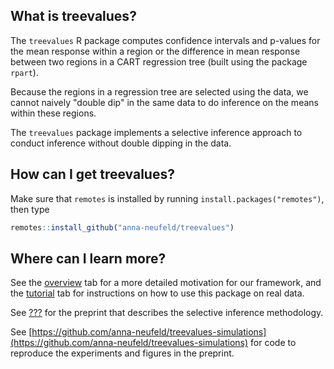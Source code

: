 What is treevalues?
-----

The ``treevalues`` R package computes confidence intervals and p-values for the mean response within a region or the difference in mean response between two regions in a CART regression tree (built using the package ``rpart``). 

Because the regions in a regression tree are selected using the data, we cannot naively "double dip" in the same data to do inference on the means within these regions. 

The ``treevalues`` package implements a selective inference approach to conduct inference without double dipping in the data. 


How can I get treevalues?
-----

Make sure that ``remotes`` is installed by running ``install.packages("remotes")``, then type

```R
remotes::install_github("anna-neufeld/treevalues")
```

Where can I learn more? 
-----

See the [overview](https://anna-neufeld.github.io/treevalues/articles/overview.html) tab for a more detailed motivation for our framework, and the [tutorial](https://anna-neufeld.github.io/treevalues/articles/inference_tutorial.html) tab for instructions on how to use this package on real data. 

See [???](???) for the preprint that describes the selective inference methodology. 

See [https://github.com/anna-neufeld/treevalues-simulations](https://github.com/anna-neufeld/treevalues-simulations) for code to reproduce the experiments and figures in the preprint. 




